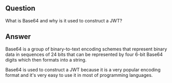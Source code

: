 ## Question

What is Base64 and why is it used to construct a JWT?

## Answer

 Base64 is a group of binary-to-text encoding schemes that represent binary data in sequences of 24 bits that can be represented by four 6-bit Base64 digits which then formats into a string.

 Base64 is used to construct a JWT because it is a very popular encoding format and it's very easy to use it in most of programming languages.